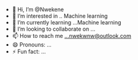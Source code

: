 - 👋 Hi, I’m @Nwekene
- 👀 I’m interested in .. Machine learning 
- 🌱 I’m currently learning ...Machine learning 
- 💞️ I’m looking to collaborate on ...
- 📫 How to reach me ...nwekwnw@outlook.com
- 😄 Pronouns: ...
- ⚡ Fun fact: ...

<!---
Nwekene/Nwekene is a ✨ special ✨ repository because its `README.md` (this file) appears on your GitHub profile.
You can click the Preview link to take a look at your changes.
--->
